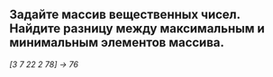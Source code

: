 ## Задайте массив вещественных чисел. Найдите разницу между максимальным и минимальным элементов массива.

*[3 7 22 2 78] -> 76*